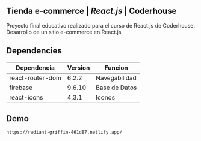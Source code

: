 ## Tienda e-commerce | _React.js_ | Coderhouse

Proyecto final educativo realizado para el curso de React.js de Coderhouse.
Desarrollo de un sitio e-commerce en React.js

## Dependencies

| Dependencia | Version | Funcion
| ------ | ------ | ------ |
| react-router-dom | 6.2.2 | Navegabilidad 
| firebase | 9.6.10 | Base de Datos
| react-icons | 4.3.1 | Iconos

## Demo

```sh
https://radiant-griffin-461d87.netlify.app/
```